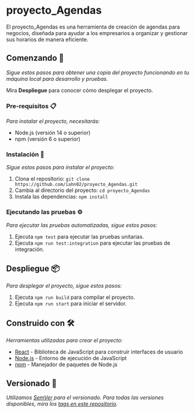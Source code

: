# proyecto_Agendas

El proyecto_Agendas es una herramienta de creación de agendas para negocios, diseñada para ayudar a los empresarios a organizar y gestionar sus horarios de manera eficiente.

## Comenzando 🚀

_Sigue estos pasos para obtener una copia del proyecto funcionando en tu máquina local para desarrollo y pruebas._

Mira **Despliegue** para conocer cómo desplegar el proyecto.

### Pre-requisitos 📋

_Para instalar el proyecto, necesitarás:_

* Node.js (versión 14 o superior)
* npm (versión 6 o superior)

### Instalación 🔧

_Sigue estos pasos para instalar el proyecto:_

1. Clona el repositorio: `git clone https://github.com/iahn02/proyecto_Agendas.git`
2. Cambia al directorio del proyecto: `cd proyecto_Agendas`
3. Instala las dependencias: `npm install`

### Ejecutando las pruebas ⚙️

_Para ejecutar las pruebas automatizadas, sigue estos pasos:_

1. Ejecuta `npm test` para ejecutar las pruebas unitarias.
2. Ejecuta `npm run test:integration` para ejecutar las pruebas de integración.

## Despliegue 📦

_Para desplegar el proyecto, sigue estos pasos:_

1. Ejecuta `npm run build` para compilar el proyecto.
2. Ejecuta `npm run start` para iniciar el servidor.

## Construido con 🛠️

_Herramientas utilizadas para crear el proyecto:_

* [React](https://es.reactjs.org/) - Biblioteca de JavaScript para construir interfaces de usuario
* [Node.js](https://nodejs.org/es/) - Entorno de ejecución de JavaScript
* [npm](https://www.npmjs.com/) - Manejador de paquetes de Node.js


## Versionado 📌

_Utilizamos [SemVer](http://semver.org/) para el versionado. Para todas las versiones disponibles, mira los [tags en este repositorio](https://github.com/iahn02/proyecto_Agendas/tags)._
